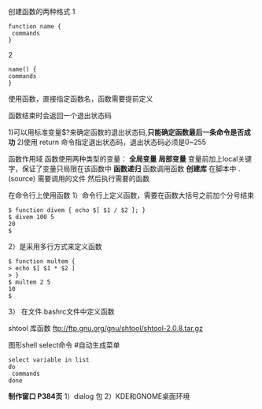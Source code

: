 创建函数的两种格式
1
```
function name {
 commands
}
```
2
```
name() {
commands
}
```
使用函数，直接指定函数名，函数需要提前定义

函数结束时会返回一个退出状态码

1)可以用标准变量$?来确定函数的退出状态码,**只能确定函数最后一条命令是否成功**
2)使用 return 命令指定退出状态码，退出状态码必须是0~255

函数作用域
函数使用两种类型的变量：
**全局变量**
**局部变量** 变量前加上local关键字，保证了变量只局限在该函数中
**函数递归** 函数调用函数
**创建库** 在脚本中 . (source) 需要调用的文件 然后执行需要的函数

在命令行上使用函数
1）命令行上定义函数，需要在函数大括号之前加个分号结束
```
$ function divem { echo $[ $1 / $2 ]; }
$ divem 100 5
20
$
```
2）是采用多行方式来定义函数
```
$ function multem {
> echo $[ $1 * $2 ]
> }
$ multem 2 5
10
$ 
```
3）
在文件.bashrc文件中定义函数

shtool 库函数
ftp://ftp.gnu.org/gnu/shtool/shtool-2.0.8.tar.gz

图形shell
select命令 #自动生成菜单
```
select variable in list
do
 commands
done 
```


**制作窗口 P384页**
1）dialog 包
2）KDE和GNOME桌面环境
